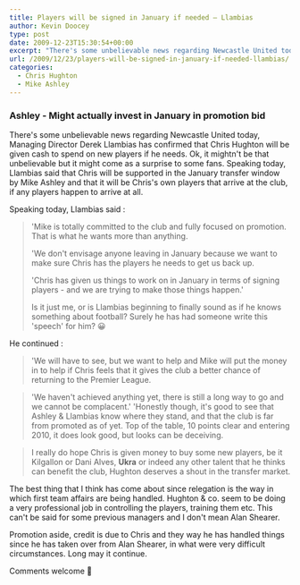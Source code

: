 ```yaml
---
title: Players will be signed in January if needed – Llambias
author: Kevin Doocey
type: post
date: 2009-12-23T15:30:54+00:00
excerpt: "There's some unbelievable news regarding Newcastle United today.."
url: /2009/12/23/players-will-be-signed-in-january-if-needed-llambias/
categories:
  - Chris Hughton
  - Mike Ashley
---
```


### Ashley - Might actually invest in January in promotion bid

There's some unbelievable news regarding Newcastle United today, Managing Director Derek Llambias has confirmed that Chris Hughton will be given cash to spend on new players if he needs. Ok, it mightn't be that unbelievable but it might come as a surprise to some fans. Speaking today, Llambias said that Chris will be supported in the January transfer window by Mike Ashley and that it will be Chris's own players that arrive at the club, if any players happen to arrive at all.

Speaking today, Llambias said :

> 'Mike is totally committed to the club and fully focused on promotion. That is what he wants more than anything.
>
> 'We don't envisage anyone leaving in January because we want to make sure Chris has the players he needs to get us back up.
>
> 'Chris has given us things to work on in January in terms of signing players - and we are trying to make those things happen.'
>
> Is it just me, or is Llambias beginning to finally sound as if he knows something about football? Surely he has had someone write this 'speech' for him? 😀

He continued :

> 'We will have to see, but we want to help and Mike will put the money in to help if Chris feels that it gives the club a better chance of returning to the Premier League.

> 'We haven't achieved anything yet, there is still a long way to go and we cannot be complacent.'
> 'Honestly though, it's good to see that Ashley & Llambias know where they stand, and that the club is far from promoted as of yet. Top of the table, 10 points clear and entering 2010, it does look good, but looks can be deceiving.

> I really do hope Chris is given money to buy some new players, be it Kilgallon or Dani Alves, **Ukra** or indeed any other talent that he thinks can benefit the club, Hughton deserves a shout in the transfer market.

The best thing that I think has come about since relegation is the way in which first team affairs are being handled. Hughton & co. seem to be doing a very professional job in controlling the players, training them etc. This can't be said for some previous managers and I don't mean Alan Shearer.

Promotion aside, credit is due to Chris and they way he has handled things since he has taken over from Alan Shearer, in what were very difficult circumstances. Long may it continue.

Comments welcome 🙂
